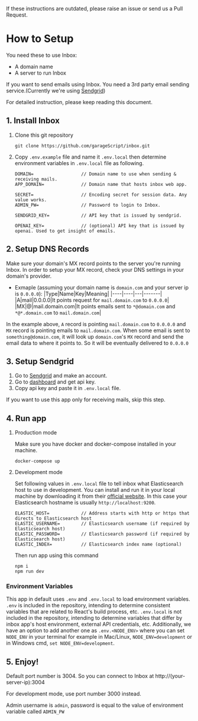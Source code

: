 If these instructions are outdated, please raise an issue or send us a Pull Request.

# How to Setup

You need these to use Inbox:

- A domain name
- A server to run Inbox

If you want to send emails using Inbox. You need a 3rd party email sending service.(Currently we're using [Sendgrid](https://sendgrid.com/))

For detailed instruction, please keep reading this document.

## 1. Install Inbox

1. Clone this git repository
   ```
   git clone https://github.com/garageScript/inbox.git
   ```
2. Copy `.env.example` file and name it `.env.local` then determine environment variables in `.env.local` file as following.

   ```
   DOMAIN=                  // Domain name to use when sending & receiving mails.
   APP_DOMAIN=              // Domain name that hosts inbox web app.

   SECRET=                  // Encoding secret for session data. Any value works.
   ADMIN_PW=                // Password to login to Inbox.

   SENDGRID_KEY=            // API key that is issued by sendgrid.

   OPENAI_KEY=              // (optional) API key that is issued by openai. Used to get insight of emails.
   ```

## 2. Setup DNS Records

Make sure your domain's MX record points to the server you're running Inbox. In order to setup your MX record, check your DNS settings in your domain's provider.

- Exmaple (assuming your domain name is `domain.com` and your server ip is `0.0.0.0`):
  |Type|Name|Key|Meaning|
  |----|----|---|-------|
  |A|mail|0.0.0.0|It points request for `mail.domain.com` to `0.0.0.0`|
  |MX|@|mail.domain.com|It points emails sent to `*@domain.com` and `*@*.domain.com` to `mail.domain.com`|

In the example above, `A` record is pointing `mail.domain.com` to `0.0.0.0` and `MX` record is pointing emails to `mail.domain.com`. When some email is sent to `something@domain.com`, it will look up `domain.com`'s `MX` record and send the email data to where it points to. So it will be eventually delivered to `0.0.0.0`

## 3. Setup Sendgrid

1. Go to [Sendgrid](https://sendgrid.com/) and make an account.
2. Go to [dashboard](https://app.sendgrid.com/guide/integrate/langs/nodejs) and get api key.
3. Copy api key and paste it in `.env.local` file.

If you want to use this app only for receiving mails, skip this step.

## 4. Run app

1. Production mode

   Make sure you have docker and docker-compose installed in your machine.

   ```
   docker-compose up
   ```

2. Development mode

   Set following values in `.env.local` file to tell inbox what Elasticsearch host to use in development. You can install and run it in your local machine by downloading it from their [official website](https://elastic.co). In this case your Elasticsearch hostname is usually `http://localhost:9200`.

   ```
   ELASTIC_HOST=            // Address starts with http or https that directs to Elasticsearch host
   ELASTIC_USERNAME=        // Elasticsearch username (if required by Elasticsearch host)
   ELASTIC_PASSWORD=        // Elasticsearch password (if required by Elasticsearch host)
   ELASTIC_INDEX=           // Elasticsearch index name (optional)
   ```

   Then run app using this command

   ```
   npm i
   npm run dev
   ```

### Environment Variables

This app in default uses `.env` and `.env.local` to load environment variables. `.env` is included in the repository, intending to determine consistent variables that are related to React's build process, etc. `.env.local` is not included in the repository, intending to determine variables that differ by inbox app's host environment, external API credentials, etc. Additionally, we have an option to add another one as `.env.<NODE_ENV>` where you can set `NODE_ENV` in your terminal for example in Mac/Linux, `NODE_ENV=development` or in Windows cmd, `set NODE_ENV=development`.

## 5. Enjoy!

Default port number is 3004. So you can connect to Inbox at http://(your-server-ip):3004

For development mode, use port number 3000 instead.

Admin username is `admin`, password is equal to the value of environment variable called `ADMIN_PW`
